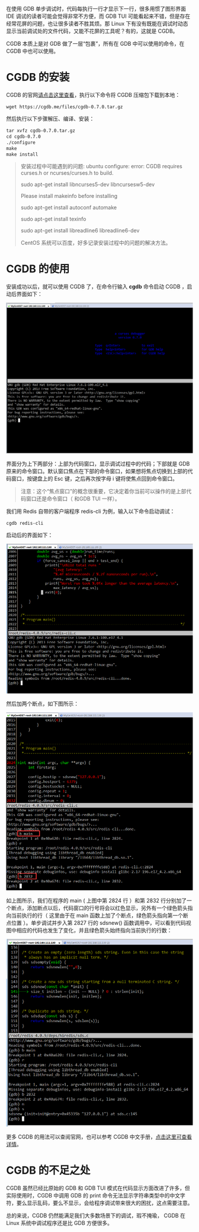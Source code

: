 在使用 GDB 单步调试时，代码每执行一行才显示下一行，很多用惯了图形界面 IDE 调试的读者可能会觉得非常不方便，而 GDB TUI 可能看起来不错，但是存在经常花屏的问题，也让很多读者不胜其烦。那 Linux 下有没有既能在调试时动态显示当前调试处的文件代码，又能不花屏的工具呢？有的，这就是 CGDB。

CGDB 本质上是对 GDB 做了一层“包裹”，所有在 GDB 中可以使用的命令，在 CGDB 中也可以使用。

# CGDB 的安装

CGDB 的官网[请点击这里查看](http://cgdb.github.io/)，执行以下命令将 CGDB 压缩包下载到本地：

    wget https://cgdb.me/files/cgdb-0.7.0.tar.gz 

然后执行以下步骤解压、编译、安装：

    tar xvfz cgdb-0.7.0.tar.gz
    cd cgdb-0.7.0
    ./configure 
    make
    make install

> 安装过程中可能遇到的问题:
> ubuntu configure: error: CGDB requires curses.h or ncurses/curses.h to build.
> 
> sudo apt-get install libncurses5-dev libncursesw5-dev
>
> Please install makeinfo before installing
> 
> sudo apt-get install autoconf automake
>
> sudo apt-get install texinfo 
> 
> sudo apt-get install libreadline6 libreadline6-dev
>
> CentOS 系统可以百度，好多记录安装过程中的问题的解决方法。

# CGDB 的使用

安装成功以后，就可以使用 CGDB 了，在命令行输入 **cgdb** 命令启动 CGDB ，启动后界面如下：

![12-1](https://raw.githubusercontent.com/tupelo-shen/my_test/master/doc/C%2B%2B/gdb/images/12-1.png)

界面分为上下两部分：上部为代码窗口，显示调试过程中的代码；下部就是 GDB 原来的命令窗口。默认窗口焦点在下部的命令窗口，如果想将焦点切换到上部的代码窗口，按键盘上的 Esc 键，之后再次按字母 i 键将使焦点回到命令窗口。

> 注意：这个“焦点窗口”的概念很重要，它决定着你当前可以操作的是上部代码窗口还是命令窗口（ 和GDB TUI 一样）。

我们用 Redis 自带的客户端程序 redis-cli 为例，输入以下命令启动调试：

    cgdb redis-cli

启动后的界面如下：

![12-2](https://raw.githubusercontent.com/tupelo-shen/my_test/master/doc/C%2B%2B/gdb/images/12-2.png)

然后加两个断点，如下图所示：

![12-3](https://raw.githubusercontent.com/tupelo-shen/my_test/master/doc/C%2B%2B/gdb/images/12-3.png)

如上图所示，我们在程序的 main ( 上图中第 2824 行 ）和第 2832 行分别加了一个断点，添加断点以后，代码窗口的行号将会以红色显示，另外有一个绿色箭头指向当前执行的行（ 这里由于在 main 函数上加了个断点，绿色箭头指向第一个断点位置 ）。单步调试并步入第 2827 行的 sdsnew() 函数调用中，可以看到代码视图中相应的代码也发生了变化，并且绿色箭头始终指向当前执行的行数：

![12-4](https://raw.githubusercontent.com/tupelo-shen/my_test/master/doc/C%2B%2B/gdb/images/12-4.png)

更多 CGDB 的用法可以查阅官网，也可以参考 CGDB 中文手册，[点击这里可查看详情](https://github.com/leeyiw/cgdb-manual-in-chinese/blob/master/SUMMARY.md)。

# CGDB 的不足之处

CGDB 虽然已经比原始的 GDB 和 GDB TUI 模式在代码显示方面改进了许多，但实际使用时，CGDB 中调用 GDB 的 print 命令无法显示字符串类型中的中文字符，要么显示乱码，要么不显示，会给程序调试带来很大的困扰，这点需要注意。

总的来说，CGDB 仍然能满足我们大多数场景下的调试，瑕不掩瑜， CGDB 在 Linux 系统中调试程序还是比 GDB 方便很多。